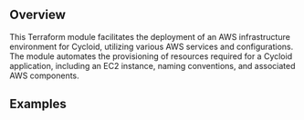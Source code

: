 ## Overview

This Terraform module facilitates the deployment of an AWS infrastructure environment for Cycloid, utilizing various AWS services and configurations. The module automates the provisioning of resources required for a Cycloid application, including an EC2 instance, naming conventions, and associated AWS components.

## Examples

```hcl

```
